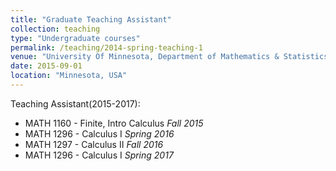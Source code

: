 ```yaml
---
title: "Graduate Teaching Assistant"
collection: teaching
type: "Undergraduate courses"
permalink: /teaching/2014-spring-teaching-1
venue: "University Of Minnesota, Department of Mathematics & Statistics "
date: 2015-09-01
location: "Minnesota, USA"
---
```


Teaching Assistant(2015-2017):
- MATH 1160 - Finite, Intro Calculus *Fall 2015*
- MATH 1296 - Calculus I *Spring 2016*
- MATH 1297 - Calculus II *Fall 2016*
- MATH 1296 - Calculus I *Spring 2017*
